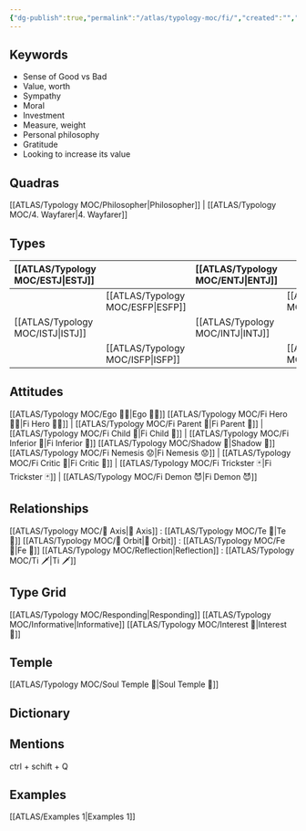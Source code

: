 ```yaml
---
{"dg-publish":true,"permalink":"/atlas/typology-moc/fi/","created":"","updated":""}
---
```



## Keywords
- Sense of Good vs Bad
- Value, worth
- Sympathy
- Moral
- Investment
- Measure, weight
- Personal philosophy
- Gratitude
- Looking to increase its value

## Quadras
[[ATLAS/Typology MOC/Philosopher\|Philosopher]] | [[ATLAS/Typology MOC/4. Wayfarer\|4. Wayfarer]] 

## Types 

| [[ATLAS/Typology MOC/ESTJ\|ESTJ]]&nbsp; |  |  [[ATLAS/Typology MOC/ENTJ\|ENTJ]]      |  |
|:---------------|:-----------|:---------------|:---------------|
|  | [[ATLAS/Typology MOC/ESFP\|ESFP]]   |  | [[ATLAS/Typology MOC/ENFP\|ENFP]]       |
| [[ATLAS/Typology MOC/ISTJ\|ISTJ]]       | |  [[ATLAS/Typology MOC/INTJ\|INTJ]]      |   |
|  |  [[ATLAS/Typology MOC/ISFP\|ISFP]]  |    | [[ATLAS/Typology MOC/INFP\|INFP]]       |  

## Attitudes
[[ATLAS/Typology MOC/Ego 🙋‍♂️\|Ego 🙋‍♂️]]
[[ATLAS/Typology MOC/Fi Hero 🦸‍♂️\|Fi Hero 🦸‍♂️]] | [[ATLAS/Typology MOC/Fi Parent 🤨\|Fi Parent 🤨]] | [[ATLAS/Typology MOC/Fi Child 🧒\|Fi Child 🧒]] | [[ATLAS/Typology MOC/Fi Inferior 👶\|Fi Inferior 👶]]
[[ATLAS/Typology MOC/Shadow 👤\|Shadow 👤]] 
[[ATLAS/Typology MOC/Fi Nemesis 😟\|Fi Nemesis 😟]] | [[ATLAS/Typology MOC/Fi Critic 🤔\|Fi Critic 🤔]] | [[ATLAS/Typology MOC/Fi Trickster 🃏\|Fi Trickster 🃏]] | [[ATLAS/Typology MOC/Fi Demon 😈\|Fi Demon 😈]]

## Relationships 
[[ATLAS/Typology MOC/🧲 Axis\|🧲 Axis]] : [[ATLAS/Typology MOC/Te 🏹\|Te 🏹]] 
[[ATLAS/Typology MOC/🔄 Orbit\|🔄 Orbit]] :  [[ATLAS/Typology MOC/Fe 💉\|Fe 💉]] 
[[ATLAS/Typology MOC/Reflection\|Reflection]]  : [[ATLAS/Typology MOC/Ti 🗡️\|Ti 🗡️]]

## Type Grid 
[[ATLAS/Typology MOC/Responding\|Responding]]
[[ATLAS/Typology MOC/Informative\|Informative]]
[[ATLAS/Typology MOC/Interest 🤝\|Interest 🤝]] 

## Temple 
[[ATLAS/Typology MOC/Soul Temple 👥\|Soul Temple 👥]]

## Dictionary


## Mentions 
ctrl + schift + Q

## Examples 
[[ATLAS/Examples 1\|Examples 1]] 
